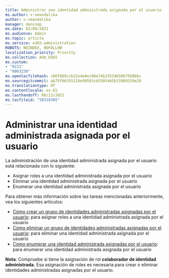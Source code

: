 ```yaml
---
title: Administrar una identidad administrada asignada por el usuario
ms.author: v-smandalika
author: v-smandalika
manager: dansimp
ms.date: 02/09/2021
ms.audience: Admin
ms.topic: article
ms.service: o365-administration
ROBOTS: NOINDEX, NOFOLLOW
localization_priority: Priority
ms.collection: Adm_O365
ms.custom:
- "8211"
- "9003230"
ms.openlocfilehash: c86f869ccb22e4e8ec86e74b23534b50675806bc
ms.sourcegitcommit: ab75f66355116e995b3cb5505465b31989339e28
ms.translationtype: HT
ms.contentlocale: es-ES
ms.lasthandoff: 08/13/2021
ms.locfileid: "58318305"
---
```

# <a name="manage-a-user-assigned-managed-identity"></a>Administrar una identidad administrada asignada por el usuario

La administración de una identidad administrada asignada por el usuario está relacionada con lo siguiente:

- Asignar roles a una identidad administrada asignada por el usuario
- Eliminar una identidad administrada asignada por el usuario
- Enumerar una identidad administrada asignada por el usuario

Para obtener más información sobre las tareas mencionadas anteriormente, vea los siguientes artículos:

- [Cómo crear un grupo de identidades administradas asignadas por el usuario](https://docs.microsoft.com/azure/active-directory/managed-identities-azure-resources/how-to-manage-ua-identity-portal): para asignar roles a una identidad administrada asignada por el usuario
- [Cómo eliminar un grupo de identidades administradas asignadas por el usuario](https://docs.microsoft.com/azure/active-directory/managed-identities-azure-resources/how-to-manage-ua-identity-portal): para eliminar una identidad administrada asignada por el usuario
- [Cómo enumerar una identidad administrada asignadas por el usuario](https://docs.microsoft.com/azure/active-directory/managed-identities-azure-resources/how-to-manage-ua-identity-portal): para enumerar una identidad administrada asignada por el usuario

**Nota**: Compruebe si tiene la asignación de rol **colaborador de identidad administrada.** Esa asignación de roles es necesaria para crear o eliminar identidades administradas asignadas por el usuario.
